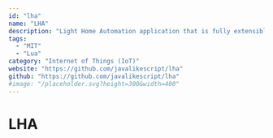 ```yaml
---
id: "lha"
name: "LHA"
description: "Light Home Automation application that is fully extensible using Blockly, HTML or Lua. It includes extensions such as ConBee, Philips Hue or Z-Wave JS."
tags:
  - "MIT"
  - "Lua"
category: "Internet of Things (IoT)"
website: "https://github.com/javalikescript/lha"
github: "https://github.com/javalikescript/lha"
#image: "/placeholder.svg?height=300&width=400"
---
```


# LHA
